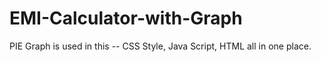 # EMI-Calculator-with-Graph
PIE Graph is used in this --
CSS Style, Java Script, HTML all in one place.
